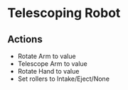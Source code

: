 # Telescoping Robot

## Actions
* Rotate Arm to value
* Telescope Arm to value
* Rotate Hand to value
* Set rollers to Intake/Eject/None


